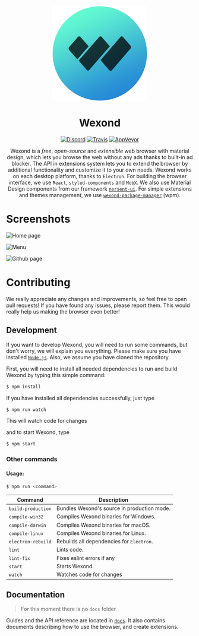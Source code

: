 <p align="center">
  <img src="static/icons/icon.png" width="256">
</p>

<div align="center">
  <h1>Wexond</h1>

[![Discord](https://img.shields.io/discord/307605794680209409.svg?style=flat-square)](https://discord.gg/yAA8DdK)
[![Travis](https://img.shields.io/travis/wexond/wexond.svg?style=flat-square)](https://travis-ci.org/wexond/wexond)
[![AppVeyor](https://img.shields.io/appveyor/ci/Sential/wexond.svg?style=flat-square)](https://ci.appveyor.com/project/Sential/wexond)

Wexond is a _free_, _open-source_ and _extensible_ web browser with material design, which lets you browse the web without any ads thanks to built-in ad blocker. The API in extensions system lets you to extend the browser by additional functionality and customize it to your own needs. Wexond works on each desktop platform, thanks to `Electron`. For building the browser interface, we use `React`, `styled-components` and `MobX`. We also use Material Design components from our framework [`nersent-ui`](https://github.com/nersent/nersent-ui). For simple extensions and themes management, we use [`wexond-package-manager`](https://github.com/wexond/wexond-package-manager) (wpm).

</div>

# Screenshots

![Home page](screenshots/screenshot-1.png)

![Menu](screenshots/screenshot-2.png)

![Github page](screenshots/screenshot-3.png)

# Contributing

We really appreciate any changes and improvements, so feel free to open pull requests! If you have found any issues, please report them. This would really help us making the browser even better!

## Development

If you want to develop Wexond, you will need to run some commands, but don't worry, we will explain you everything. Please make sure you have installed [`Node.js`](https://nodejs.org/en/). Also, we assume you have cloned the repository.

First, you will need to install all needed dependencies to run and build Wexond by typing this simple command:

```bash
$ npm install
```

If you have installed all dependencies successfully, just type

```bash
$ npm run watch
```

This will watch code for changes

and to start Wexond, type

```bash
$ npm start
```

### Other commands

#### Usage:

```bash
$ npm run <command>
```

| Command            | Description                                 |
| ------------------ | ------------------------------------------- |
| `build-production` | Bundles Wexond's source in production mode. |
| `compile-win32`    | Compiles Wexond binaries for Windows.       |
| `compile-darwin`   | Compiles Wexond binaries for macOS.         |
| `compile-linux`    | Compiles Wexond binaries for Linux.         |
| `electron-rebuild` | Rebuilds all dependencies for `Electron`.   |
| `lint`             | Lints code.                                 |
| `lint-fix`         | Fixes eslint errors if any                  |
| `start`            | Starts Wexond.                              |
| `watch`            | Watches code for changes                    |

## Documentation

> For this moment there is no `docs` folder

Guides and the API reference are located in [`docs`](https://github.com/Nersent/Wexond/docs).
It also contains documents describing how to use the browser, and create extensions.
